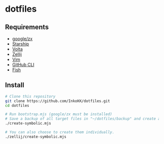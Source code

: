 # dotfiles

## Requirements

- [google/zx](https://github.com/google/zx)
- [Starship](https://starship.rs/)
- [Volta](https://volta.sh)
- [Zellij](https://zellij.dev/)
- [Vim](https://www.vim.org/)
- [GitHub CLI](https://cli.github.com/)
- [Fish](https://fishshell.com/)

## Install

```sh
# Clone this repository
git clone https://github.com/InkoHX/dotfiles.git
cd dotfiles

# Run bootstrap.mjs (google/zx must be installed)
# Save a backup of all target files in "~/dotfiles/backup" and create a symbolic link.
./create-symbolic.mjs

# You can also choose to create them individually.
./zellij/create-symbolic.mjs
```
